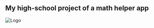## My high-school project of a math helper app
![Logo](https://github.com/Kayal314/Polymath/app/src/main/res/drawable/image.jpg?raw=true)

